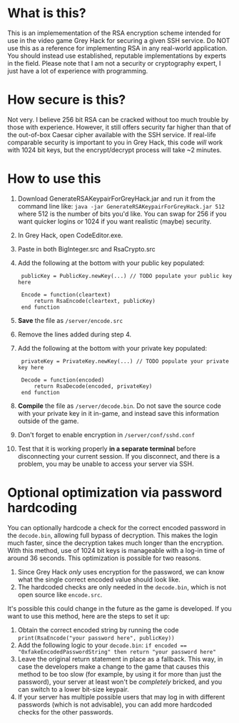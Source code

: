 # What is this?
This is an implemementation of the RSA encryption scheme intended for use in the video game Grey Hack for securing a given SSH service.
Do NOT use this as a reference for implementing RSA in any real-world application. You should instead use established, reputable implementations by experts in the field.
Please note that I am not a security or cryptography expert, I just have a lot of experience with programming.

# How secure is this?
Not very. I believe 256 bit RSA can be cracked without too much trouble by those with experience.
However, it still offers security far higher than that of the out-of-box Caesar cipher available with the SSH service.
If real-life comparable security is important to you in Grey Hack, this code _will_ work with 1024 bit keys, but the encrypt/decrypt process will take ~2 minutes.

# How to use this
1. Download GenerateRSAKeypairForGreyHack.jar and run it from the command line like: `java -jar GenerateRSAKeypairForGreyHack.jar 512` where 512 is the number of bits you'd like. You can swap for 256 if you want quicker logins or 1024 if you want realistic (maybe) security.
2. In Grey Hack, open CodeEditor.exe.
3. Paste in both BigInteger.src and RsaCrypto.src
4. Add the following at the bottom with your public key populated:

        publicKey = PublicKey.newKey(...) // TODO populate your public key here

        Encode = function(cleartext)
            return RsaEncode(cleartext, publicKey)
        end function

6. **Save** the file as `/server/encode.src`
7. Remove the lines added during step 4.
8. Add the following at the bottom with your private key populated:

        privateKey = PrivateKey.newKey(...) // TODO populate your private key here

        Decode = function(encoded)
            return RsaDecode(encoded, privateKey)
        end function

9. **Compile** the file as `/server/decode.bin`. Do not save the source code with your private key in it in-game, and instead save this information outside of the game.
10. Don't forget to enable encryption in `/server/conf/sshd.conf`
11. Test that it is working properly **in a separate terminal** before disconnecting your current session. If you disconnect, and there is a problem, you may be unable to access your server via SSH.

# Optional optimization via password hardcoding
You can optionally hardcode a check for the correct encoded password in the `decode.bin`, allowing full bypass of decryption. This makes the login much faster, since the decryption takes much longer than the encryption.
With this method, use of 1024 bit keys is manageable with a log-in time of around 36 seconds.
This optimization is possible for two reasons.
1. Since Grey Hack _only_ uses encryption for the password, we can know what the single correct encoded value should look like.
2. The hardcoded checks are only needed in the `decode.bin`, which is not open source like `encode.src`.

It's possible this could change in the future as the game is developed. If you want to use this method, here are the steps to set it up:
1. Obtain the correct encoded string by running the code `print(RsaEncode("your password here", publicKey))`
2. Add the following logic to your `decode.bin`: `if encoded == "0xfakeEncodedPasswordString" then return "your password here"`
3. Leave the original return statement in place as a fallback. This way, in case the developers make a change to the game that causes this method to be too slow (for example, by using it for more than just the password), your server at least won't be _completely_ bricked, and you can switch to a lower bit-size keypair.
4. If your server has multiple possible users that may log in with different passwords (which is not advisable), you can add more hardcoded checks for the other passwords.
